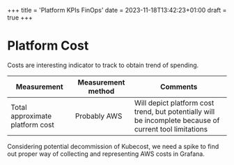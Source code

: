 +++
title = 'Platform KPIs FinOps'
date = 2023-11-18T13:42:23+01:00
draft = true
+++

# Platform Cost

Costs are interesting indicator to track to obtain trend of spending.

| Measurement | Measurement method | Comments |
| --- | --- | --- |
| Total approximate platform cost | Probably AWS | Will depict platform cost trend, but potentially will be incomplete because of current tool limitations |

Considering potential decommission of Kubecost, we need a spike to find out
proper way of collecting and representing AWS costs in Grafana.